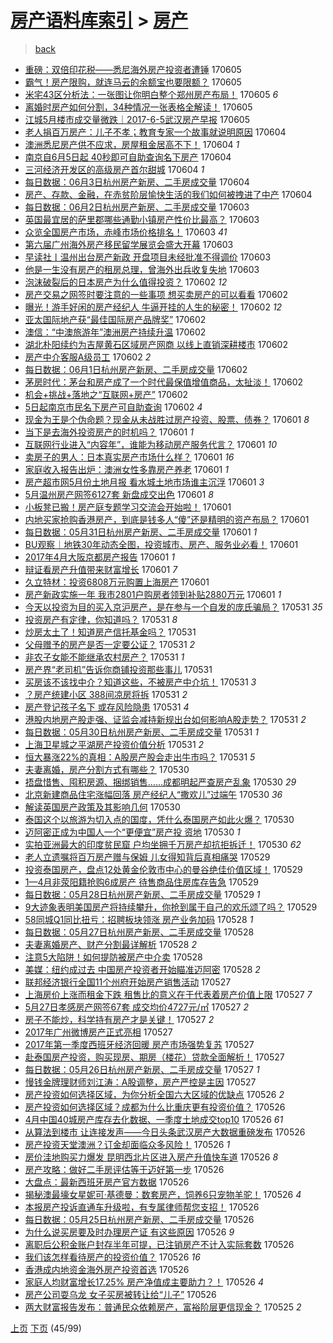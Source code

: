 [房产语料库索引](../../README.md)  > [房产](房产.md)
====
> [back](../README.md)

- [重磅：双倍印花税——悉尼海外房产投资者遭锤](http://jkwz.applinzi.com/ittc/6975691545180111876.html#%E9%87%8D%E7%A3%85%EF%BC%9A%E5%8F%8C%E5%80%8D%E5%8D%B0%E8%8A%B1%E7%A8%8E%E2%80%94%E2%80%94%E6%82%89%E5%B0%BC%E6%B5%B7%E5%A4%96%E6%88%BF%E4%BA%A7%E6%8A%95%E8%B5%84%E8%80%85%E9%81%AD%E9%94%A4) 170605  
- [霸气！房产限购，就连马云的余额宝也要限额？](http://jkwz.applinzi.com/ittc/6975690823927596037.html#%E9%9C%B8%E6%B0%94%EF%BC%81%E6%88%BF%E4%BA%A7%E9%99%90%E8%B4%AD%EF%BC%8C%E5%B0%B1%E8%BF%9E%E9%A9%AC%E4%BA%91%E7%9A%84%E4%BD%99%E9%A2%9D%E5%AE%9D%E4%B9%9F%E8%A6%81%E9%99%90%E9%A2%9D%EF%BC%9F) 170605  
- [米宅43区分析法：一张图让你明白整个郑州房产布局！](http://jkwz.applinzi.com/ittc/6975643932636480517.html#%E7%B1%B3%E5%AE%8543%E5%8C%BA%E5%88%86%E6%9E%90%E6%B3%95%EF%BC%9A%E4%B8%80%E5%BC%A0%E5%9B%BE%E8%AE%A9%E4%BD%A0%E6%98%8E%E7%99%BD%E6%95%B4%E4%B8%AA%E9%83%91%E5%B7%9E%E6%88%BF%E4%BA%A7%E5%B8%83%E5%B1%80%EF%BC%81) 170605 *6* 
- [离婚时房产如何分割，34种情况一张表格全解读！](http://jkwz.applinzi.com/ittc/6975624546081047556.html#%E7%A6%BB%E5%A9%9A%E6%97%B6%E6%88%BF%E4%BA%A7%E5%A6%82%E4%BD%95%E5%88%86%E5%89%B2%EF%BC%8C34%E7%A7%8D%E6%83%85%E5%86%B5%E4%B8%80%E5%BC%A0%E8%A1%A8%E6%A0%BC%E5%85%A8%E8%A7%A3%E8%AF%BB%EF%BC%81) 170605  
- [江城5月楼市成交量微跌｜2017-6-5武汉房产早报](http://jkwz.applinzi.com/ittc/6975596899301065733.html#%E6%B1%9F%E5%9F%8E5%E6%9C%88%E6%A5%BC%E5%B8%82%E6%88%90%E4%BA%A4%E9%87%8F%E5%BE%AE%E8%B7%8C%EF%BD%9C2017-6-5%E6%AD%A6%E6%B1%89%E6%88%BF%E4%BA%A7%E6%97%A9%E6%8A%A5) 170605  
- [老人捐百万房产：儿子不孝；教育专家一个故事就说明原因](http://jkwz.applinzi.com/ittc/6975423804875473925.html#%E8%80%81%E4%BA%BA%E6%8D%90%E7%99%BE%E4%B8%87%E6%88%BF%E4%BA%A7%EF%BC%9A%E5%84%BF%E5%AD%90%E4%B8%8D%E5%AD%9D%EF%BC%9B%E6%95%99%E8%82%B2%E4%B8%93%E5%AE%B6%E4%B8%80%E4%B8%AA%E6%95%85%E4%BA%8B%E5%B0%B1%E8%AF%B4%E6%98%8E%E5%8E%9F%E5%9B%A0) 170604  
- [澳洲悉尼房产供不应求，房屋租金居高不下！](http://jkwz.applinzi.com/ittc/6974626913350845445.html#%E6%BE%B3%E6%B4%B2%E6%82%89%E5%B0%BC%E6%88%BF%E4%BA%A7%E4%BE%9B%E4%B8%8D%E5%BA%94%E6%B1%82%EF%BC%8C%E6%88%BF%E5%B1%8B%E7%A7%9F%E9%87%91%E5%B1%85%E9%AB%98%E4%B8%8D%E4%B8%8B%EF%BC%81) 170604 *1* 
- [南京自6月5日起 40秒即可自助查询名下房产](http://jkwz.applinzi.com/ittc/6975291321949357060.html#%E5%8D%97%E4%BA%AC%E8%87%AA6%E6%9C%885%E6%97%A5%E8%B5%B7+40%E7%A7%92%E5%8D%B3%E5%8F%AF%E8%87%AA%E5%8A%A9%E6%9F%A5%E8%AF%A2%E5%90%8D%E4%B8%8B%E6%88%BF%E4%BA%A7) 170604  
- [三河经济开发区的高级房产首尔甜城](http://jkwz.applinzi.com/ittc/6975272961060635652.html#%E4%B8%89%E6%B2%B3%E7%BB%8F%E6%B5%8E%E5%BC%80%E5%8F%91%E5%8C%BA%E7%9A%84%E9%AB%98%E7%BA%A7%E6%88%BF%E4%BA%A7%E9%A6%96%E5%B0%94%E7%94%9C%E5%9F%8E) 170604 *1* 
- [每日数据：06月3日杭州房产新房、二手房成交量](http://jkwz.applinzi.com/ittc/6975264573543154693.html#%E6%AF%8F%E6%97%A5%E6%95%B0%E6%8D%AE%EF%BC%9A06%E6%9C%883%E6%97%A5%E6%9D%AD%E5%B7%9E%E6%88%BF%E4%BA%A7%E6%96%B0%E6%88%BF%E3%80%81%E4%BA%8C%E6%89%8B%E6%88%BF%E6%88%90%E4%BA%A4%E9%87%8F) 170604  
- [房产、存款、金融，在赤贫阶层愉快生活的我们如何被拽进了中产](http://jkwz.applinzi.com/ittc/6975248651264721924.html#%E6%88%BF%E4%BA%A7%E3%80%81%E5%AD%98%E6%AC%BE%E3%80%81%E9%87%91%E8%9E%8D%EF%BC%8C%E5%9C%A8%E8%B5%A4%E8%B4%AB%E9%98%B6%E5%B1%82%E6%84%89%E5%BF%AB%E7%94%9F%E6%B4%BB%E7%9A%84%E6%88%91%E4%BB%AC%E5%A6%82%E4%BD%95%E8%A2%AB%E6%8B%BD%E8%BF%9B%E4%BA%86%E4%B8%AD%E4%BA%A7) 170604  
- [每日数据：06月2日杭州房产新房、二手房成交量](http://jkwz.applinzi.com/ittc/6975042291298206725.html#%E6%AF%8F%E6%97%A5%E6%95%B0%E6%8D%AE%EF%BC%9A06%E6%9C%882%E6%97%A5%E6%9D%AD%E5%B7%9E%E6%88%BF%E4%BA%A7%E6%96%B0%E6%88%BF%E3%80%81%E4%BA%8C%E6%89%8B%E6%88%BF%E6%88%90%E4%BA%A4%E9%87%8F) 170603  
- [英国最宜居的萨里郡哪些通勤小镇房产性价比最高？](http://jkwz.applinzi.com/ittc/6974940343639213060.html#%E8%8B%B1%E5%9B%BD%E6%9C%80%E5%AE%9C%E5%B1%85%E7%9A%84%E8%90%A8%E9%87%8C%E9%83%A1%E5%93%AA%E4%BA%9B%E9%80%9A%E5%8B%A4%E5%B0%8F%E9%95%87%E6%88%BF%E4%BA%A7%E6%80%A7%E4%BB%B7%E6%AF%94%E6%9C%80%E9%AB%98%EF%BC%9F) 170603  
- [众览全国房产市场，赤峰市场价格排名！](http://jkwz.applinzi.com/ittc/6974881168380920837.html#%E4%BC%97%E8%A7%88%E5%85%A8%E5%9B%BD%E6%88%BF%E4%BA%A7%E5%B8%82%E5%9C%BA%EF%BC%8C%E8%B5%A4%E5%B3%B0%E5%B8%82%E5%9C%BA%E4%BB%B7%E6%A0%BC%E6%8E%92%E5%90%8D%EF%BC%81) 170603 *41* 
- [第六届广州海外房产移民留学展览会盛大开幕](http://jkwz.applinzi.com/ittc/6974870566535169028.html#%E7%AC%AC%E5%85%AD%E5%B1%8A%E5%B9%BF%E5%B7%9E%E6%B5%B7%E5%A4%96%E6%88%BF%E4%BA%A7%E7%A7%BB%E6%B0%91%E7%95%99%E5%AD%A6%E5%B1%95%E8%A7%88%E4%BC%9A%E7%9B%9B%E5%A4%A7%E5%BC%80%E5%B9%95) 170603  
- [早读社丨温州出台房产新政 开盘项目未经批准不得调价](http://jkwz.applinzi.com/ittc/6974829616546972677.html#%E6%97%A9%E8%AF%BB%E7%A4%BE%E4%B8%A8%E6%B8%A9%E5%B7%9E%E5%87%BA%E5%8F%B0%E6%88%BF%E4%BA%A7%E6%96%B0%E6%94%BF+%E5%BC%80%E7%9B%98%E9%A1%B9%E7%9B%AE%E6%9C%AA%E7%BB%8F%E6%89%B9%E5%87%86%E4%B8%8D%E5%BE%97%E8%B0%83%E4%BB%B7) 170603  
- [他是一生没有房产的租房总理，曾海外出兵收复失地](http://jkwz.applinzi.com/ittc/6974828687114372101.html#%E4%BB%96%E6%98%AF%E4%B8%80%E7%94%9F%E6%B2%A1%E6%9C%89%E6%88%BF%E4%BA%A7%E7%9A%84%E7%A7%9F%E6%88%BF%E6%80%BB%E7%90%86%EF%BC%8C%E6%9B%BE%E6%B5%B7%E5%A4%96%E5%87%BA%E5%85%B5%E6%94%B6%E5%A4%8D%E5%A4%B1%E5%9C%B0) 170603  
- [泡沫破裂后的日本房产为什么值得投资？](http://jkwz.applinzi.com/ittc/6974656124727854085.html#%E6%B3%A1%E6%B2%AB%E7%A0%B4%E8%A3%82%E5%90%8E%E7%9A%84%E6%97%A5%E6%9C%AC%E6%88%BF%E4%BA%A7%E4%B8%BA%E4%BB%80%E4%B9%88%E5%80%BC%E5%BE%97%E6%8A%95%E8%B5%84%EF%BC%9F) 170602 *12* 
- [房产交易之网签时要注意的一些事项 想买卖房产的可以看看](http://jkwz.applinzi.com/ittc/6974653604211196932.html#%E6%88%BF%E4%BA%A7%E4%BA%A4%E6%98%93%E4%B9%8B%E7%BD%91%E7%AD%BE%E6%97%B6%E8%A6%81%E6%B3%A8%E6%84%8F%E7%9A%84%E4%B8%80%E4%BA%9B%E4%BA%8B%E9%A1%B9+%E6%83%B3%E4%B9%B0%E5%8D%96%E6%88%BF%E4%BA%A7%E7%9A%84%E5%8F%AF%E4%BB%A5%E7%9C%8B%E7%9C%8B) 170602  
- [曝光！游手好闲的房产经纪人 牛逼开挂的人生的秘密！](http://jkwz.applinzi.com/ittc/6974637780880589828.html#%E6%9B%9D%E5%85%89%EF%BC%81%E6%B8%B8%E6%89%8B%E5%A5%BD%E9%97%B2%E7%9A%84%E6%88%BF%E4%BA%A7%E7%BB%8F%E7%BA%AA%E4%BA%BA+%E7%89%9B%E9%80%BC%E5%BC%80%E6%8C%82%E7%9A%84%E4%BA%BA%E7%94%9F%E7%9A%84%E7%A7%98%E5%AF%86%EF%BC%81) 170602 *12* 
- [亚太国际地产获“最佳国际房产品牌奖”](http://jkwz.applinzi.com/ittc/6974606312066253829.html#%E4%BA%9A%E5%A4%AA%E5%9B%BD%E9%99%85%E5%9C%B0%E4%BA%A7%E8%8E%B7%E2%80%9C%E6%9C%80%E4%BD%B3%E5%9B%BD%E9%99%85%E6%88%BF%E4%BA%A7%E5%93%81%E7%89%8C%E5%A5%96%E2%80%9D) 170602  
- [澳信：“中澳旅游年”澳洲房产持续升温](http://jkwz.applinzi.com/ittc/6974569957151998980.html#%E6%BE%B3%E4%BF%A1%EF%BC%9A%E2%80%9C%E4%B8%AD%E6%BE%B3%E6%97%85%E6%B8%B8%E5%B9%B4%E2%80%9D%E6%BE%B3%E6%B4%B2%E6%88%BF%E4%BA%A7%E6%8C%81%E7%BB%AD%E5%8D%87%E6%B8%A9) 170602  
- [湖北朴阳续约为吉屋黄石区域房产网商 以线上直销深耕楼市](http://jkwz.applinzi.com/ittc/6974557395454788613.html#%E6%B9%96%E5%8C%97%E6%9C%B4%E9%98%B3%E7%BB%AD%E7%BA%A6%E4%B8%BA%E5%90%89%E5%B1%8B%E9%BB%84%E7%9F%B3%E5%8C%BA%E5%9F%9F%E6%88%BF%E4%BA%A7%E7%BD%91%E5%95%86+%E4%BB%A5%E7%BA%BF%E4%B8%8A%E7%9B%B4%E9%94%80%E6%B7%B1%E8%80%95%E6%A5%BC%E5%B8%82) 170602  
- [房产中介客服A级员工](http://jkwz.applinzi.com/ittc/6974555561264677893.html#%E6%88%BF%E4%BA%A7%E4%B8%AD%E4%BB%8B%E5%AE%A2%E6%9C%8DA%E7%BA%A7%E5%91%98%E5%B7%A5) 170602 *2* 
- [每日数据：06月1日杭州房产新房、二手房成交量](http://jkwz.applinzi.com/ittc/6974522036289274884.html#%E6%AF%8F%E6%97%A5%E6%95%B0%E6%8D%AE%EF%BC%9A06%E6%9C%881%E6%97%A5%E6%9D%AD%E5%B7%9E%E6%88%BF%E4%BA%A7%E6%96%B0%E6%88%BF%E3%80%81%E4%BA%8C%E6%89%8B%E6%88%BF%E6%88%90%E4%BA%A4%E9%87%8F) 170602  
- [茅房时代：茅台和房产成了一个时代最保值增值商品，太扯淡！](http://jkwz.applinzi.com/ittc/6974503906796110852.html#%E8%8C%85%E6%88%BF%E6%97%B6%E4%BB%A3%EF%BC%9A%E8%8C%85%E5%8F%B0%E5%92%8C%E6%88%BF%E4%BA%A7%E6%88%90%E4%BA%86%E4%B8%80%E4%B8%AA%E6%97%B6%E4%BB%A3%E6%9C%80%E4%BF%9D%E5%80%BC%E5%A2%9E%E5%80%BC%E5%95%86%E5%93%81%EF%BC%8C%E5%A4%AA%E6%89%AF%E6%B7%A1%EF%BC%81) 170602  
- [机会+挑战+落地之“互联网+房产”](http://jkwz.applinzi.com/ittc/6974479642768442373.html#%E6%9C%BA%E4%BC%9A%2B%E6%8C%91%E6%88%98%2B%E8%90%BD%E5%9C%B0%E4%B9%8B%E2%80%9C%E4%BA%92%E8%81%94%E7%BD%91%2B%E6%88%BF%E4%BA%A7%E2%80%9D) 170602  
- [5日起南京市民名下房产可自助查询](http://jkwz.applinzi.com/ittc/6974475101960406020.html#5%E6%97%A5%E8%B5%B7%E5%8D%97%E4%BA%AC%E5%B8%82%E6%B0%91%E5%90%8D%E4%B8%8B%E6%88%BF%E4%BA%A7%E5%8F%AF%E8%87%AA%E5%8A%A9%E6%9F%A5%E8%AF%A2) 170602 *4* 
- [现金为王是个伪命题？现金从未战胜过房产投资、股票、债券？](http://jkwz.applinzi.com/ittc/6974278832684008452.html#%E7%8E%B0%E9%87%91%E4%B8%BA%E7%8E%8B%E6%98%AF%E4%B8%AA%E4%BC%AA%E5%91%BD%E9%A2%98%EF%BC%9F%E7%8E%B0%E9%87%91%E4%BB%8E%E6%9C%AA%E6%88%98%E8%83%9C%E8%BF%87%E6%88%BF%E4%BA%A7%E6%8A%95%E8%B5%84%E3%80%81%E8%82%A1%E7%A5%A8%E3%80%81%E5%80%BA%E5%88%B8%EF%BC%9F) 170601 *8* 
- [当下是去海外投资房产的时机吗？](http://jkwz.applinzi.com/ittc/6974148097335624709.html#%E5%BD%93%E4%B8%8B%E6%98%AF%E5%8E%BB%E6%B5%B7%E5%A4%96%E6%8A%95%E8%B5%84%E6%88%BF%E4%BA%A7%E7%9A%84%E6%97%B6%E6%9C%BA%E5%90%97%EF%BC%9F) 170601 *1* 
- [互联网行业进入“内容年”，谁能为移动房产服务代言？](http://jkwz.applinzi.com/ittc/6974246447431025668.html#%E4%BA%92%E8%81%94%E7%BD%91%E8%A1%8C%E4%B8%9A%E8%BF%9B%E5%85%A5%E2%80%9C%E5%86%85%E5%AE%B9%E5%B9%B4%E2%80%9D%EF%BC%8C%E8%B0%81%E8%83%BD%E4%B8%BA%E7%A7%BB%E5%8A%A8%E6%88%BF%E4%BA%A7%E6%9C%8D%E5%8A%A1%E4%BB%A3%E8%A8%80%EF%BC%9F) 170601 *10* 
- [卖房子的男人：日本真实房产市场什么样？](http://jkwz.applinzi.com/ittc/6974217490962842629.html#%E5%8D%96%E6%88%BF%E5%AD%90%E7%9A%84%E7%94%B7%E4%BA%BA%EF%BC%9A%E6%97%A5%E6%9C%AC%E7%9C%9F%E5%AE%9E%E6%88%BF%E4%BA%A7%E5%B8%82%E5%9C%BA%E4%BB%80%E4%B9%88%E6%A0%B7%EF%BC%9F) 170601 *16* 
- [家庭收入报告出炉：澳洲女性多靠房产养老](http://jkwz.applinzi.com/ittc/6974211673337365509.html#%E5%AE%B6%E5%BA%AD%E6%94%B6%E5%85%A5%E6%8A%A5%E5%91%8A%E5%87%BA%E7%82%89%EF%BC%9A%E6%BE%B3%E6%B4%B2%E5%A5%B3%E6%80%A7%E5%A4%9A%E9%9D%A0%E6%88%BF%E4%BA%A7%E5%85%BB%E8%80%81) 170601 *1* 
- [房产超市网5月份土地月报 看水城土地市场谁主沉浮](http://jkwz.applinzi.com/ittc/6974207810928641028.html#%E6%88%BF%E4%BA%A7%E8%B6%85%E5%B8%82%E7%BD%915%E6%9C%88%E4%BB%BD%E5%9C%9F%E5%9C%B0%E6%9C%88%E6%8A%A5+%E7%9C%8B%E6%B0%B4%E5%9F%8E%E5%9C%9F%E5%9C%B0%E5%B8%82%E5%9C%BA%E8%B0%81%E4%B8%BB%E6%B2%89%E6%B5%AE) 170601 *3* 
- [5月温州房产网签6127套 新盘成交出色](http://jkwz.applinzi.com/ittc/6974192901880808452.html#5%E6%9C%88%E6%B8%A9%E5%B7%9E%E6%88%BF%E4%BA%A7%E7%BD%91%E7%AD%BE6127%E5%A5%97+%E6%96%B0%E7%9B%98%E6%88%90%E4%BA%A4%E5%87%BA%E8%89%B2) 170601 *8* 
- [小板凳已搬！房产庭专题学习交流会开始啦！](http://jkwz.applinzi.com/ittc/6974157268739163141.html#%E5%B0%8F%E6%9D%BF%E5%87%B3%E5%B7%B2%E6%90%AC%EF%BC%81%E6%88%BF%E4%BA%A7%E5%BA%AD%E4%B8%93%E9%A2%98%E5%AD%A6%E4%B9%A0%E4%BA%A4%E6%B5%81%E4%BC%9A%E5%BC%80%E5%A7%8B%E5%95%A6%EF%BC%81) 170601  
- [内地买家抢购香港房产，到底是钱多人“傻”还是精明的资产布局？](http://jkwz.applinzi.com/ittc/6974154927096988677.html#%E5%86%85%E5%9C%B0%E4%B9%B0%E5%AE%B6%E6%8A%A2%E8%B4%AD%E9%A6%99%E6%B8%AF%E6%88%BF%E4%BA%A7%EF%BC%8C%E5%88%B0%E5%BA%95%E6%98%AF%E9%92%B1%E5%A4%9A%E4%BA%BA%E2%80%9C%E5%82%BB%E2%80%9D%E8%BF%98%E6%98%AF%E7%B2%BE%E6%98%8E%E7%9A%84%E8%B5%84%E4%BA%A7%E5%B8%83%E5%B1%80%EF%BC%9F) 170601  
- [每日数据：05月31日杭州房产新房、二手房成交量](http://jkwz.applinzi.com/ittc/6974146260830258180.html#%E6%AF%8F%E6%97%A5%E6%95%B0%E6%8D%AE%EF%BC%9A05%E6%9C%8831%E6%97%A5%E6%9D%AD%E5%B7%9E%E6%88%BF%E4%BA%A7%E6%96%B0%E6%88%BF%E3%80%81%E4%BA%8C%E6%89%8B%E6%88%BF%E6%88%90%E4%BA%A4%E9%87%8F) 170601 *1* 
- [BU观察｜地铁30年动态全图，投资城市、房产、服务业必看！](http://jkwz.applinzi.com/ittc/6974134874414777349.html#BU%E8%A7%82%E5%AF%9F%EF%BD%9C%E5%9C%B0%E9%93%8130%E5%B9%B4%E5%8A%A8%E6%80%81%E5%85%A8%E5%9B%BE%EF%BC%8C%E6%8A%95%E8%B5%84%E5%9F%8E%E5%B8%82%E3%80%81%E6%88%BF%E4%BA%A7%E3%80%81%E6%9C%8D%E5%8A%A1%E4%B8%9A%E5%BF%85%E7%9C%8B%EF%BC%81) 170601  
- [2017年4月大阪京都房产报告](http://jkwz.applinzi.com/ittc/6973977396288947205.html#2017%E5%B9%B44%E6%9C%88%E5%A4%A7%E9%98%AA%E4%BA%AC%E9%83%BD%E6%88%BF%E4%BA%A7%E6%8A%A5%E5%91%8A) 170601 *1* 
- [辩证看房产升值带来财富增长](http://jkwz.applinzi.com/ittc/6974102529846543365.html#%E8%BE%A9%E8%AF%81%E7%9C%8B%E6%88%BF%E4%BA%A7%E5%8D%87%E5%80%BC%E5%B8%A6%E6%9D%A5%E8%B4%A2%E5%AF%8C%E5%A2%9E%E9%95%BF) 170601 *7* 
- [久立特材：投资6808万元购置上海房产](http://jkwz.applinzi.com/ittc/6974120583410222085.html#%E4%B9%85%E7%AB%8B%E7%89%B9%E6%9D%90%EF%BC%9A%E6%8A%95%E8%B5%846808%E4%B8%87%E5%85%83%E8%B4%AD%E7%BD%AE%E4%B8%8A%E6%B5%B7%E6%88%BF%E4%BA%A7) 170601  
- [房产新政实施一年 我市2801户购房者领到补贴2880万元](http://jkwz.applinzi.com/ittc/6974123402162865157.html#%E6%88%BF%E4%BA%A7%E6%96%B0%E6%94%BF%E5%AE%9E%E6%96%BD%E4%B8%80%E5%B9%B4+%E6%88%91%E5%B8%822801%E6%88%B7%E8%B4%AD%E6%88%BF%E8%80%85%E9%A2%86%E5%88%B0%E8%A1%A5%E8%B4%B42880%E4%B8%87%E5%85%83) 170601 *1* 
- [今天以投资为目的买入京沪房产，是在参与一个自发的庞氏骗局？](http://jkwz.applinzi.com/ittc/6973955273868706820.html#%E4%BB%8A%E5%A4%A9%E4%BB%A5%E6%8A%95%E8%B5%84%E4%B8%BA%E7%9B%AE%E7%9A%84%E4%B9%B0%E5%85%A5%E4%BA%AC%E6%B2%AA%E6%88%BF%E4%BA%A7%EF%BC%8C%E6%98%AF%E5%9C%A8%E5%8F%82%E4%B8%8E%E4%B8%80%E4%B8%AA%E8%87%AA%E5%8F%91%E7%9A%84%E5%BA%9E%E6%B0%8F%E9%AA%97%E5%B1%80%EF%BC%9F) 170531 *35* 
- [投资房产有定律，你知道吗？](http://jkwz.applinzi.com/ittc/6973777880663196677.html#%E6%8A%95%E8%B5%84%E6%88%BF%E4%BA%A7%E6%9C%89%E5%AE%9A%E5%BE%8B%EF%BC%8C%E4%BD%A0%E7%9F%A5%E9%81%93%E5%90%97%EF%BC%9F) 170531 *8* 
- [炒房太土了！知道房产信托基金吗？](http://jkwz.applinzi.com/ittc/6973881438150591493.html#%E7%82%92%E6%88%BF%E5%A4%AA%E5%9C%9F%E4%BA%86%EF%BC%81%E7%9F%A5%E9%81%93%E6%88%BF%E4%BA%A7%E4%BF%A1%E6%89%98%E5%9F%BA%E9%87%91%E5%90%97%EF%BC%9F) 170531  
- [父母赠予的房产是否一定要公证？](http://jkwz.applinzi.com/ittc/6973873450832626693.html#%E7%88%B6%E6%AF%8D%E8%B5%A0%E4%BA%88%E7%9A%84%E6%88%BF%E4%BA%A7%E6%98%AF%E5%90%A6%E4%B8%80%E5%AE%9A%E8%A6%81%E5%85%AC%E8%AF%81%EF%BC%9F) 170531 *2* 
- [非农子女能不能继承农村房产？](http://jkwz.applinzi.com/ittc/6973843195443020804.html#%E9%9D%9E%E5%86%9C%E5%AD%90%E5%A5%B3%E8%83%BD%E4%B8%8D%E8%83%BD%E7%BB%A7%E6%89%BF%E5%86%9C%E6%9D%91%E6%88%BF%E4%BA%A7%EF%BC%9F) 170531 *1* 
- [房产界“老司机”告诉你商铺投资那些事儿](http://jkwz.applinzi.com/ittc/6973836198517670917.html#%E6%88%BF%E4%BA%A7%E7%95%8C%E2%80%9C%E8%80%81%E5%8F%B8%E6%9C%BA%E2%80%9D%E5%91%8A%E8%AF%89%E4%BD%A0%E5%95%86%E9%93%BA%E6%8A%95%E8%B5%84%E9%82%A3%E4%BA%9B%E4%BA%8B%E5%84%BF) 170531  
- [买房该不该找中介？知道这些，不被房产中介坑！](http://jkwz.applinzi.com/ittc/6973825923731162117.html#%E4%B9%B0%E6%88%BF%E8%AF%A5%E4%B8%8D%E8%AF%A5%E6%89%BE%E4%B8%AD%E4%BB%8B%EF%BC%9F%E7%9F%A5%E9%81%93%E8%BF%99%E4%BA%9B%EF%BC%8C%E4%B8%8D%E8%A2%AB%E6%88%BF%E4%BA%A7%E4%B8%AD%E4%BB%8B%E5%9D%91%EF%BC%81) 170531 *3* 
- [？房产统建小区 388间凉房将拆](http://jkwz.applinzi.com/ittc/6973783459989292036.html#%EF%BC%9F%E6%88%BF%E4%BA%A7%E7%BB%9F%E5%BB%BA%E5%B0%8F%E5%8C%BA+388%E9%97%B4%E5%87%89%E6%88%BF%E5%B0%86%E6%8B%86) 170531 *2* 
- [房产登记孩子名下 或存风险隐患](http://jkwz.applinzi.com/ittc/6973762830061798404.html#%E6%88%BF%E4%BA%A7%E7%99%BB%E8%AE%B0%E5%AD%A9%E5%AD%90%E5%90%8D%E4%B8%8B+%E6%88%96%E5%AD%98%E9%A3%8E%E9%99%A9%E9%9A%90%E6%82%A3) 170531 *4* 
- [港股内地房产股走强、证监会减持新规出台如何影响A股走势？](http://jkwz.applinzi.com/ittc/6973756190772167684.html#%E6%B8%AF%E8%82%A1%E5%86%85%E5%9C%B0%E6%88%BF%E4%BA%A7%E8%82%A1%E8%B5%B0%E5%BC%BA%E3%80%81%E8%AF%81%E7%9B%91%E4%BC%9A%E5%87%8F%E6%8C%81%E6%96%B0%E8%A7%84%E5%87%BA%E5%8F%B0%E5%A6%82%E4%BD%95%E5%BD%B1%E5%93%8DA%E8%82%A1%E8%B5%B0%E5%8A%BF%EF%BC%9F) 170531 *2* 
- [每日数据：05月30日杭州房产新房、二手房成交量](http://jkwz.applinzi.com/ittc/6973754487666639876.html#%E6%AF%8F%E6%97%A5%E6%95%B0%E6%8D%AE%EF%BC%9A05%E6%9C%8830%E6%97%A5%E6%9D%AD%E5%B7%9E%E6%88%BF%E4%BA%A7%E6%96%B0%E6%88%BF%E3%80%81%E4%BA%8C%E6%89%8B%E6%88%BF%E6%88%90%E4%BA%A4%E9%87%8F) 170531 *1* 
- [上海卫星城之平湖房产投资价值分析](http://jkwz.applinzi.com/ittc/6973253627140375557.html#%E4%B8%8A%E6%B5%B7%E5%8D%AB%E6%98%9F%E5%9F%8E%E4%B9%8B%E5%B9%B3%E6%B9%96%E6%88%BF%E4%BA%A7%E6%8A%95%E8%B5%84%E4%BB%B7%E5%80%BC%E5%88%86%E6%9E%90) 170531 *2* 
- [恒大暴涨22%的真相：A股房产股会走出牛市吗？](http://jkwz.applinzi.com/ittc/6973718860665455621.html#%E6%81%92%E5%A4%A7%E6%9A%B4%E6%B6%A822%25%E7%9A%84%E7%9C%9F%E7%9B%B8%EF%BC%9AA%E8%82%A1%E6%88%BF%E4%BA%A7%E8%82%A1%E4%BC%9A%E8%B5%B0%E5%87%BA%E7%89%9B%E5%B8%82%E5%90%97%EF%BC%9F) 170531 *5* 
- [夫妻离婚，房产分割方式有哪些？](http://jkwz.applinzi.com/ittc/6973549179765785604.html#%E5%A4%AB%E5%A6%BB%E7%A6%BB%E5%A9%9A%EF%BC%8C%E6%88%BF%E4%BA%A7%E5%88%86%E5%89%B2%E6%96%B9%E5%BC%8F%E6%9C%89%E5%93%AA%E4%BA%9B%EF%BC%9F) 170530  
- [捂盘惜售、囤积房源、捆绑销售……成都明起严查房产乱象](http://jkwz.applinzi.com/ittc/6973544295582663685.html#%E6%8D%82%E7%9B%98%E6%83%9C%E5%94%AE%E3%80%81%E5%9B%A4%E7%A7%AF%E6%88%BF%E6%BA%90%E3%80%81%E6%8D%86%E7%BB%91%E9%94%80%E5%94%AE%E2%80%A6%E2%80%A6%E6%88%90%E9%83%BD%E6%98%8E%E8%B5%B7%E4%B8%A5%E6%9F%A5%E6%88%BF%E4%BA%A7%E4%B9%B1%E8%B1%A1) 170530 *29* 
- [北京新建商品住宅涨幅回落 房产经纪人“撒欢儿”过端午](http://jkwz.applinzi.com/ittc/6973447818545988613.html#%E5%8C%97%E4%BA%AC%E6%96%B0%E5%BB%BA%E5%95%86%E5%93%81%E4%BD%8F%E5%AE%85%E6%B6%A8%E5%B9%85%E5%9B%9E%E8%90%BD+%E6%88%BF%E4%BA%A7%E7%BB%8F%E7%BA%AA%E4%BA%BA%E2%80%9C%E6%92%92%E6%AC%A2%E5%84%BF%E2%80%9D%E8%BF%87%E7%AB%AF%E5%8D%88) 170530 *36* 
- [解读英国房产政策及其影响几何](http://jkwz.applinzi.com/ittc/6973405532822963204.html#%E8%A7%A3%E8%AF%BB%E8%8B%B1%E5%9B%BD%E6%88%BF%E4%BA%A7%E6%94%BF%E7%AD%96%E5%8F%8A%E5%85%B6%E5%BD%B1%E5%93%8D%E5%87%A0%E4%BD%95) 170530  
- [泰国这个以旅游为切入点的国度，凭什么泰国房产如此火爆？](http://jkwz.applinzi.com/ittc/6973390997156267012.html#%E6%B3%B0%E5%9B%BD%E8%BF%99%E4%B8%AA%E4%BB%A5%E6%97%85%E6%B8%B8%E4%B8%BA%E5%88%87%E5%85%A5%E7%82%B9%E7%9A%84%E5%9B%BD%E5%BA%A6%EF%BC%8C%E5%87%AD%E4%BB%80%E4%B9%88%E6%B3%B0%E5%9B%BD%E6%88%BF%E4%BA%A7%E5%A6%82%E6%AD%A4%E7%81%AB%E7%88%86%EF%BC%9F) 170530  
- [迈阿密正成为中国人一个“更便宜”房产投 资地](http://jkwz.applinzi.com/ittc/6973368626907186180.html#%E8%BF%88%E9%98%BF%E5%AF%86%E6%AD%A3%E6%88%90%E4%B8%BA%E4%B8%AD%E5%9B%BD%E4%BA%BA%E4%B8%80%E4%B8%AA%E2%80%9C%E6%9B%B4%E4%BE%BF%E5%AE%9C%E2%80%9D%E6%88%BF%E4%BA%A7%E6%8A%95+%E8%B5%84%E5%9C%B0) 170530 *1* 
- [实拍亚洲最大的印度贫民窟 户均坐拥千万房产却抗拒拆迁！](http://jkwz.applinzi.com/ittc/6973285639528121348.html#%E5%AE%9E%E6%8B%8D%E4%BA%9A%E6%B4%B2%E6%9C%80%E5%A4%A7%E7%9A%84%E5%8D%B0%E5%BA%A6%E8%B4%AB%E6%B0%91%E7%AA%9F+%E6%88%B7%E5%9D%87%E5%9D%90%E6%8B%A5%E5%8D%83%E4%B8%87%E6%88%BF%E4%BA%A7%E5%8D%B4%E6%8A%97%E6%8B%92%E6%8B%86%E8%BF%81%EF%BC%81) 170530 *62* 
- [老人立遗嘱将百万房产赠与保姆 儿女得知背后真相痛哭](http://jkwz.applinzi.com/ittc/6973168300765742084.html#%E8%80%81%E4%BA%BA%E7%AB%8B%E9%81%97%E5%98%B1%E5%B0%86%E7%99%BE%E4%B8%87%E6%88%BF%E4%BA%A7%E8%B5%A0%E4%B8%8E%E4%BF%9D%E5%A7%86+%E5%84%BF%E5%A5%B3%E5%BE%97%E7%9F%A5%E8%83%8C%E5%90%8E%E7%9C%9F%E7%9B%B8%E7%97%9B%E5%93%AD) 170529  
- [投资泰国房产，盘点12处黄金伦敦市中心的曼谷绝佳价值区域！](http://jkwz.applinzi.com/ittc/6973152892222440453.html#%E6%8A%95%E8%B5%84%E6%B3%B0%E5%9B%BD%E6%88%BF%E4%BA%A7%EF%BC%8C%E7%9B%98%E7%82%B912%E5%A4%84%E9%BB%84%E9%87%91%E4%BC%A6%E6%95%A6%E5%B8%82%E4%B8%AD%E5%BF%83%E7%9A%84%E6%9B%BC%E8%B0%B7%E7%BB%9D%E4%BD%B3%E4%BB%B7%E5%80%BC%E5%8C%BA%E5%9F%9F%EF%BC%81) 170529  
- [1—4月非荥阳籍抢购6成房产 待售商品住房库存告急](http://jkwz.applinzi.com/ittc/6973121125545411589.html#1%E2%80%944%E6%9C%88%E9%9D%9E%E8%8D%A5%E9%98%B3%E7%B1%8D%E6%8A%A2%E8%B4%AD6%E6%88%90%E6%88%BF%E4%BA%A7+%E5%BE%85%E5%94%AE%E5%95%86%E5%93%81%E4%BD%8F%E6%88%BF%E5%BA%93%E5%AD%98%E5%91%8A%E6%80%A5) 170529  
- [每日数据：05月28日杭州房产新房、二手房成交量](http://jkwz.applinzi.com/ittc/6973044731331216389.html#%E6%AF%8F%E6%97%A5%E6%95%B0%E6%8D%AE%EF%BC%9A05%E6%9C%8828%E6%97%A5%E6%9D%AD%E5%B7%9E%E6%88%BF%E4%BA%A7%E6%96%B0%E6%88%BF%E3%80%81%E4%BA%8C%E6%89%8B%E6%88%BF%E6%88%90%E4%BA%A4%E9%87%8F) 170529 *1* 
- [9大迹象表明美国房产将持续攀升，你抢到属于自己的欢乐颂了吗？](http://jkwz.applinzi.com/ittc/6972941908966900740.html#9%E5%A4%A7%E8%BF%B9%E8%B1%A1%E8%A1%A8%E6%98%8E%E7%BE%8E%E5%9B%BD%E6%88%BF%E4%BA%A7%E5%B0%86%E6%8C%81%E7%BB%AD%E6%94%80%E5%8D%87%EF%BC%8C%E4%BD%A0%E6%8A%A2%E5%88%B0%E5%B1%9E%E4%BA%8E%E8%87%AA%E5%B7%B1%E7%9A%84%E6%AC%A2%E4%B9%90%E9%A2%82%E4%BA%86%E5%90%97%EF%BC%9F) 170529  
- [58同城Q1同比扭亏：招聘板块领涨 房产业务加码](http://jkwz.applinzi.com/ittc/6972744262306235396.html#58%E5%90%8C%E5%9F%8EQ1%E5%90%8C%E6%AF%94%E6%89%AD%E4%BA%8F%EF%BC%9A%E6%8B%9B%E8%81%98%E6%9D%BF%E5%9D%97%E9%A2%86%E6%B6%A8+%E6%88%BF%E4%BA%A7%E4%B8%9A%E5%8A%A1%E5%8A%A0%E7%A0%81) 170528 *1* 
- [每日数据：05月27日杭州房产新房、二手房成交量](http://jkwz.applinzi.com/ittc/6972678627295495173.html#%E6%AF%8F%E6%97%A5%E6%95%B0%E6%8D%AE%EF%BC%9A05%E6%9C%8827%E6%97%A5%E6%9D%AD%E5%B7%9E%E6%88%BF%E4%BA%A7%E6%96%B0%E6%88%BF%E3%80%81%E4%BA%8C%E6%89%8B%E6%88%BF%E6%88%90%E4%BA%A4%E9%87%8F) 170528  
- [夫妻离婚房产、财产分割最详解析](http://jkwz.applinzi.com/ittc/6972677578794992644.html#%E5%A4%AB%E5%A6%BB%E7%A6%BB%E5%A9%9A%E6%88%BF%E4%BA%A7%E3%80%81%E8%B4%A2%E4%BA%A7%E5%88%86%E5%89%B2%E6%9C%80%E8%AF%A6%E8%A7%A3%E6%9E%90) 170528 *2* 
- [注意5大陷阱！如何提防被房产中介卖](http://jkwz.applinzi.com/ittc/6972650543993324549.html#%E6%B3%A8%E6%84%8F5%E5%A4%A7%E9%99%B7%E9%98%B1%EF%BC%81%E5%A6%82%E4%BD%95%E6%8F%90%E9%98%B2%E8%A2%AB%E6%88%BF%E4%BA%A7%E4%B8%AD%E4%BB%8B%E5%8D%96) 170528  
- [美媒：纽约成过去 中国房产投资者开始瞄准迈阿密](http://jkwz.applinzi.com/ittc/6972609152747570180.html#%E7%BE%8E%E5%AA%92%EF%BC%9A%E7%BA%BD%E7%BA%A6%E6%88%90%E8%BF%87%E5%8E%BB+%E4%B8%AD%E5%9B%BD%E6%88%BF%E4%BA%A7%E6%8A%95%E8%B5%84%E8%80%85%E5%BC%80%E5%A7%8B%E7%9E%84%E5%87%86%E8%BF%88%E9%98%BF%E5%AF%86) 170528 *2* 
- [联邦经济银行全国11个州府开始房产销售活动](http://jkwz.applinzi.com/ittc/6972423009695433733.html#%E8%81%94%E9%82%A6%E7%BB%8F%E6%B5%8E%E9%93%B6%E8%A1%8C%E5%85%A8%E5%9B%BD11%E4%B8%AA%E5%B7%9E%E5%BA%9C%E5%BC%80%E5%A7%8B%E6%88%BF%E4%BA%A7%E9%94%80%E5%94%AE%E6%B4%BB%E5%8A%A8) 170527  
- [上海房价上涨而租金下跌 租售比的意义在于代表着房产价值上限](http://jkwz.applinzi.com/ittc/6972402052712907780.html#%E4%B8%8A%E6%B5%B7%E6%88%BF%E4%BB%B7%E4%B8%8A%E6%B6%A8%E8%80%8C%E7%A7%9F%E9%87%91%E4%B8%8B%E8%B7%8C+%E7%A7%9F%E5%94%AE%E6%AF%94%E7%9A%84%E6%84%8F%E4%B9%89%E5%9C%A8%E4%BA%8E%E4%BB%A3%E8%A1%A8%E7%9D%80%E6%88%BF%E4%BA%A7%E4%BB%B7%E5%80%BC%E4%B8%8A%E9%99%90) 170527 *7* 
- [5月27日孝感房产网签67套 成交均价4727元/㎡](http://jkwz.applinzi.com/ittc/6972398224697459716.html#5%E6%9C%8827%E6%97%A5%E5%AD%9D%E6%84%9F%E6%88%BF%E4%BA%A7%E7%BD%91%E7%AD%BE67%E5%A5%97+%E6%88%90%E4%BA%A4%E5%9D%87%E4%BB%B74727%E5%85%83%2F%E3%8E%A1) 170527 *2* 
- [房子不能炒，科学持有房产才是关键！](http://jkwz.applinzi.com/ittc/6972355417261736964.html#%E6%88%BF%E5%AD%90%E4%B8%8D%E8%83%BD%E7%82%92%EF%BC%8C%E7%A7%91%E5%AD%A6%E6%8C%81%E6%9C%89%E6%88%BF%E4%BA%A7%E6%89%8D%E6%98%AF%E5%85%B3%E9%94%AE%EF%BC%81) 170527 *2* 
- [2017年广州微博房产正式亮相](http://jkwz.applinzi.com/ittc/6972351953882317829.html#2017%E5%B9%B4%E5%B9%BF%E5%B7%9E%E5%BE%AE%E5%8D%9A%E6%88%BF%E4%BA%A7%E6%AD%A3%E5%BC%8F%E4%BA%AE%E7%9B%B8) 170527  
- [2017年第一季度西班牙经济回暖 房产市场强势复苏](http://jkwz.applinzi.com/ittc/6972351754380248068.html#2017%E5%B9%B4%E7%AC%AC%E4%B8%80%E5%AD%A3%E5%BA%A6%E8%A5%BF%E7%8F%AD%E7%89%99%E7%BB%8F%E6%B5%8E%E5%9B%9E%E6%9A%96+%E6%88%BF%E4%BA%A7%E5%B8%82%E5%9C%BA%E5%BC%BA%E5%8A%BF%E5%A4%8D%E8%8B%8F) 170527  
- [赴泰国房产投资，购买现房、期房（楼花）贷款全面解析！](http://jkwz.applinzi.com/ittc/6972336253121856517.html#%E8%B5%B4%E6%B3%B0%E5%9B%BD%E6%88%BF%E4%BA%A7%E6%8A%95%E8%B5%84%EF%BC%8C%E8%B4%AD%E4%B9%B0%E7%8E%B0%E6%88%BF%E3%80%81%E6%9C%9F%E6%88%BF%EF%BC%88%E6%A5%BC%E8%8A%B1%EF%BC%89%E8%B4%B7%E6%AC%BE%E5%85%A8%E9%9D%A2%E8%A7%A3%E6%9E%90%EF%BC%81) 170527  
- [每日数据：05月26日杭州房产新房、二手房成交量](http://jkwz.applinzi.com/ittc/6972287264204784644.html#%E6%AF%8F%E6%97%A5%E6%95%B0%E6%8D%AE%EF%BC%9A05%E6%9C%8826%E6%97%A5%E6%9D%AD%E5%B7%9E%E6%88%BF%E4%BA%A7%E6%96%B0%E6%88%BF%E3%80%81%E4%BA%8C%E6%89%8B%E6%88%BF%E6%88%90%E4%BA%A4%E9%87%8F) 170527 *1* 
- [慢钱金牌理财师刘江涛：A股调整，房产严控是主因](http://jkwz.applinzi.com/ittc/6972276527784788997.html#%E6%85%A2%E9%92%B1%E9%87%91%E7%89%8C%E7%90%86%E8%B4%A2%E5%B8%88%E5%88%98%E6%B1%9F%E6%B6%9B%EF%BC%9AA%E8%82%A1%E8%B0%83%E6%95%B4%EF%BC%8C%E6%88%BF%E4%BA%A7%E4%B8%A5%E6%8E%A7%E6%98%AF%E4%B8%BB%E5%9B%A0) 170527  
- [房产投资如何选择区域，为你分析全国六大区域的优缺点](http://jkwz.applinzi.com/ittc/6972109445839455237.html#%E6%88%BF%E4%BA%A7%E6%8A%95%E8%B5%84%E5%A6%82%E4%BD%95%E9%80%89%E6%8B%A9%E5%8C%BA%E5%9F%9F%EF%BC%8C%E4%B8%BA%E4%BD%A0%E5%88%86%E6%9E%90%E5%85%A8%E5%9B%BD%E5%85%AD%E5%A4%A7%E5%8C%BA%E5%9F%9F%E7%9A%84%E4%BC%98%E7%BC%BA%E7%82%B9) 170526 *2* 
- [房产投资如何选择区域？成都为什么比重庆更有投资价值？](http://jkwz.applinzi.com/ittc/6972109445713626116.html#%E6%88%BF%E4%BA%A7%E6%8A%95%E8%B5%84%E5%A6%82%E4%BD%95%E9%80%89%E6%8B%A9%E5%8C%BA%E5%9F%9F%EF%BC%9F%E6%88%90%E9%83%BD%E4%B8%BA%E4%BB%80%E4%B9%88%E6%AF%94%E9%87%8D%E5%BA%86%E6%9B%B4%E6%9C%89%E6%8A%95%E8%B5%84%E4%BB%B7%E5%80%BC%EF%BC%9F) 170526  
- [4月中国40城房产库存去化数据、一季度土地成交top10](http://jkwz.applinzi.com/ittc/6972053831759168516.html#4%E6%9C%88%E4%B8%AD%E5%9B%BD40%E5%9F%8E%E6%88%BF%E4%BA%A7%E5%BA%93%E5%AD%98%E5%8E%BB%E5%8C%96%E6%95%B0%E6%8D%AE%E3%80%81%E4%B8%80%E5%AD%A3%E5%BA%A6%E5%9C%9F%E5%9C%B0%E6%88%90%E4%BA%A4top10) 170526 *61* 
- [从算法到楼市 让连接发声——今日头条武汉房产大数据重磅发布](http://jkwz.applinzi.com/ittc/6971735159610016773.html#%E4%BB%8E%E7%AE%97%E6%B3%95%E5%88%B0%E6%A5%BC%E5%B8%82+%E8%AE%A9%E8%BF%9E%E6%8E%A5%E5%8F%91%E5%A3%B0%E2%80%94%E2%80%94%E4%BB%8A%E6%97%A5%E5%A4%B4%E6%9D%A1%E6%AD%A6%E6%B1%89%E6%88%BF%E4%BA%A7%E5%A4%A7%E6%95%B0%E6%8D%AE%E9%87%8D%E7%A3%85%E5%8F%91%E5%B8%83) 170526  
- [房产投资天堂澳洲？订金却面临众多风险！](http://jkwz.applinzi.com/ittc/6972019585573192708.html#%E6%88%BF%E4%BA%A7%E6%8A%95%E8%B5%84%E5%A4%A9%E5%A0%82%E6%BE%B3%E6%B4%B2%EF%BC%9F%E8%AE%A2%E9%87%91%E5%8D%B4%E9%9D%A2%E4%B8%B4%E4%BC%97%E5%A4%9A%E9%A3%8E%E9%99%A9%EF%BC%81) 170526 *1* 
- [房价洼地购买力爆发 昆明西北片区进入房产升值快车道](http://jkwz.applinzi.com/ittc/6972012505231524868.html#%E6%88%BF%E4%BB%B7%E6%B4%BC%E5%9C%B0%E8%B4%AD%E4%B9%B0%E5%8A%9B%E7%88%86%E5%8F%91+%E6%98%86%E6%98%8E%E8%A5%BF%E5%8C%97%E7%89%87%E5%8C%BA%E8%BF%9B%E5%85%A5%E6%88%BF%E4%BA%A7%E5%8D%87%E5%80%BC%E5%BF%AB%E8%BD%A6%E9%81%93) 170526 *8* 
- [房产攻略：做好二手房评估等于迈好第一步](http://jkwz.applinzi.com/ittc/6972003079992902660.html#%E6%88%BF%E4%BA%A7%E6%94%BB%E7%95%A5%EF%BC%9A%E5%81%9A%E5%A5%BD%E4%BA%8C%E6%89%8B%E6%88%BF%E8%AF%84%E4%BC%B0%E7%AD%89%E4%BA%8E%E8%BF%88%E5%A5%BD%E7%AC%AC%E4%B8%80%E6%AD%A5) 170526  
- [大盘点：最新西班牙房产官方数据](http://jkwz.applinzi.com/ittc/6971994263029023748.html#%E5%A4%A7%E7%9B%98%E7%82%B9%EF%BC%9A%E6%9C%80%E6%96%B0%E8%A5%BF%E7%8F%AD%E7%89%99%E6%88%BF%E4%BA%A7%E5%AE%98%E6%96%B9%E6%95%B0%E6%8D%AE) 170526  
- [揭秘澳最壕女星妮可·基德曼：数套房产，饲养6只宠物羊驼！](http://jkwz.applinzi.com/ittc/6971990361005097988.html#%E6%8F%AD%E7%A7%98%E6%BE%B3%E6%9C%80%E5%A3%95%E5%A5%B3%E6%98%9F%E5%A6%AE%E5%8F%AF%C2%B7%E5%9F%BA%E5%BE%B7%E6%9B%BC%EF%BC%9A%E6%95%B0%E5%A5%97%E6%88%BF%E4%BA%A7%EF%BC%8C%E9%A5%B2%E5%85%BB6%E5%8F%AA%E5%AE%A0%E7%89%A9%E7%BE%8A%E9%A9%BC%EF%BC%81) 170526 *4* 
- [本报房产投诉直通车升级啦，有专属律师帮您支招！](http://jkwz.applinzi.com/ittc/6971955133700113413.html#%E6%9C%AC%E6%8A%A5%E6%88%BF%E4%BA%A7%E6%8A%95%E8%AF%89%E7%9B%B4%E9%80%9A%E8%BD%A6%E5%8D%87%E7%BA%A7%E5%95%A6%EF%BC%8C%E6%9C%89%E4%B8%93%E5%B1%9E%E5%BE%8B%E5%B8%88%E5%B8%AE%E6%82%A8%E6%94%AF%E6%8B%9B%EF%BC%81) 170526  
- [每日数据：05月25日杭州房产新房、二手房成交量](http://jkwz.applinzi.com/ittc/6971950639293662213.html#%E6%AF%8F%E6%97%A5%E6%95%B0%E6%8D%AE%EF%BC%9A05%E6%9C%8825%E6%97%A5%E6%9D%AD%E5%B7%9E%E6%88%BF%E4%BA%A7%E6%96%B0%E6%88%BF%E3%80%81%E4%BA%8C%E6%89%8B%E6%88%BF%E6%88%90%E4%BA%A4%E9%87%8F) 170526  
- [为什么说买房要及时办理房产证 有这些原因](http://jkwz.applinzi.com/ittc/6971277806083245060.html#%E4%B8%BA%E4%BB%80%E4%B9%88%E8%AF%B4%E4%B9%B0%E6%88%BF%E8%A6%81%E5%8F%8A%E6%97%B6%E5%8A%9E%E7%90%86%E6%88%BF%E4%BA%A7%E8%AF%81+%E6%9C%89%E8%BF%99%E4%BA%9B%E5%8E%9F%E5%9B%A0) 170526 *9* 
- [离职后公积金账户封存半年可提，已注销房产不计入实际套数](http://jkwz.applinzi.com/ittc/6971923470211351556.html#%E7%A6%BB%E8%81%8C%E5%90%8E%E5%85%AC%E7%A7%AF%E9%87%91%E8%B4%A6%E6%88%B7%E5%B0%81%E5%AD%98%E5%8D%8A%E5%B9%B4%E5%8F%AF%E6%8F%90%EF%BC%8C%E5%B7%B2%E6%B3%A8%E9%94%80%E6%88%BF%E4%BA%A7%E4%B8%8D%E8%AE%A1%E5%85%A5%E5%AE%9E%E9%99%85%E5%A5%97%E6%95%B0) 170526  
- [我们该怎样看待房产的投资价值？](http://jkwz.applinzi.com/ittc/6971892598498132996.html#%E6%88%91%E4%BB%AC%E8%AF%A5%E6%80%8E%E6%A0%B7%E7%9C%8B%E5%BE%85%E6%88%BF%E4%BA%A7%E7%9A%84%E6%8A%95%E8%B5%84%E4%BB%B7%E5%80%BC%EF%BC%9F) 170526 *16* 
- [香港成内地资金海外房产投资首选](http://jkwz.applinzi.com/ittc/6971886235747353605.html#%E9%A6%99%E6%B8%AF%E6%88%90%E5%86%85%E5%9C%B0%E8%B5%84%E9%87%91%E6%B5%B7%E5%A4%96%E6%88%BF%E4%BA%A7%E6%8A%95%E8%B5%84%E9%A6%96%E9%80%89) 170526  
- [家庭人均财富增长17.25% 房产净值成主要助力？！](http://jkwz.applinzi.com/ittc/6971872973832061956.html#%E5%AE%B6%E5%BA%AD%E4%BA%BA%E5%9D%87%E8%B4%A2%E5%AF%8C%E5%A2%9E%E9%95%BF17.25%25+%E6%88%BF%E4%BA%A7%E5%87%80%E5%80%BC%E6%88%90%E4%B8%BB%E8%A6%81%E5%8A%A9%E5%8A%9B%EF%BC%9F%EF%BC%81) 170526 *4* 
- [房产公司耍乌龙 女子买房被转让给“儿子”](http://jkwz.applinzi.com/ittc/6971866198097527813.html#%E6%88%BF%E4%BA%A7%E5%85%AC%E5%8F%B8%E8%80%8D%E4%B9%8C%E9%BE%99+%E5%A5%B3%E5%AD%90%E4%B9%B0%E6%88%BF%E8%A2%AB%E8%BD%AC%E8%AE%A9%E7%BB%99%E2%80%9C%E5%84%BF%E5%AD%90%E2%80%9D) 170526  
- [两大财富报告发布：普通民众依赖房产，富裕阶层更信现金？](http://jkwz.applinzi.com/ittc/6971681500805202948.html#%E4%B8%A4%E5%A4%A7%E8%B4%A2%E5%AF%8C%E6%8A%A5%E5%91%8A%E5%8F%91%E5%B8%83%EF%BC%9A%E6%99%AE%E9%80%9A%E6%B0%91%E4%BC%97%E4%BE%9D%E8%B5%96%E6%88%BF%E4%BA%A7%EF%BC%8C%E5%AF%8C%E8%A3%95%E9%98%B6%E5%B1%82%E6%9B%B4%E4%BF%A1%E7%8E%B0%E9%87%91%EF%BC%9F) 170525 *2* 


 [上页](房产46.md) [下页](房产44.md)          (45/99)